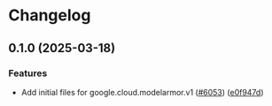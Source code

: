 # Changelog

## 0.1.0 (2025-03-18)


### Features

* Add initial files for google.cloud.modelarmor.v1 ([#6053](https://github.com/googleapis/google-cloud-node/issues/6053)) ([e0f947d](https://github.com/googleapis/google-cloud-node/commit/e0f947dd9530a957f0664b14489059b68b59592a))
